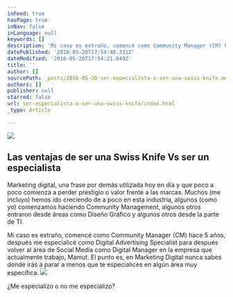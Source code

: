 ```yaml
---
inFeed: true
hasPage: true
inNav: false
inLanguage: null
keywords: []
description: 'Mi caso es extraño, comencé como Community Manager (CM) hace 5 años, después me especialicé como Digital Advertising Specialist para después volver al área de Social Media como Digital Manager en la empresa que actualmente trabajo, Mamut. El punto es, en Marketing Digital nunca sabes donde irás a parar a menos que te especialices en algún área muy específica.'
datePublished: '2016-05-20T17:54:48.331Z'
dateModified: '2016-05-20T17:54:21.049Z'
title: ''
author: []
sourcePath: _posts/2016-05-20-ser-especialista-o-ser-una-swiss-knife.md
authors: []
publisher: null
starred: false
url: ser-especialista-o-ser-una-swiss-knife/index.html
_type: Article

---
```

![](https://the-grid-user-content.s3-us-west-2.amazonaws.com/0fc4ff1a-e120-4f4d-a06a-56910febeeb7.jpg)

## Las ventajas de ser una Swiss Knife Vs ser un especialista

Marketing digital, una frase por demás utilizada hoy en día y que poco a poco comienza a perder prestigio o valor frente a las marcas. Muchos (me incluyo) hemos ido creciendo de a poco en esta industria, algunos (como yo) comenzamos haciendo Community Management, algunos otros entraron desde áreas como Diseño Gráfico y algunos otros desde la parte de TI.

Mi caso es extraño, comencé como Community [][0]Manager (CM) hace 5 años, después me especialicé como Digital Advertising Specialist para después volver al área de Social Media como Digital Manager en la empresa que actualmente trabajo, Mamut. El punto es, en Marketing Digital nunca sabes donde irás a parar a menos que te especialices en algún área muy específica.
![](https://the-grid-user-content.s3-us-west-2.amazonaws.com/f4ccea9f-b38b-4adb-b5d9-a021fdb19b82.jpg)

¿Me especializo o no me especializo? 

[0]: null